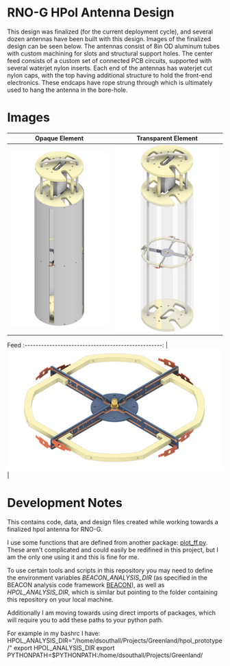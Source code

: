 # RNO-G HPol Antenna Design

This design was finalized (for the current deployment cycle), and several dozen antennas have been built with this design.  Images of the finalized design can be seen below.  The antennas consist of 8in OD aluminum tubes with custom machining for slots and structural support holes.  The center feed consists of a custom set of connected PCB circuits, supported with several waterjet nylon inserts.  Each end of the antennas has waterjet cut nylon caps, with the top having additional structure to hold the front-end electronics.  These endcaps have rope strung through which is ultimately used to hang the antenna in the bore-hole.  

# Images
Opaque Element             |  Transparent Element
:-------------------------:|:-------------------------:
<img src="https://github.com/djsouthall/hpol-prototype/blob/master/Dsouthall-Hpol-figure_opaque_4k.png?raw=true" alt="Opaque Element" width="500"/>  |  <img src="https://github.com/djsouthall/hpol-prototype/blob/master/Dsouthall-Hpol-figure_transparent_4k.png?raw=true" alt="Transparent Element" width="500"/>

Feed
:--------------------------------------------------:
| <img src="https://github.com/djsouthall/hpol-prototype/blob/master/Dsouthall-assembled-feed_4k.png?raw=true" alt="Antenna Feed" width="1000"/> |



# Development Notes
This contains code, data, and design files created while working towards a finalized hpol antenna for RNO-G.

I use some functions that are defined from another package: [plot_ff.py](https://github.com/djsouthall/beacon/blob/master/tools/plot_ff.py).  These aren't complicated and could easily be redifined in this project, but I am the only one using it and this is fine for me. 

To use certain tools and scripts in this repository you may need to define the environment variables *BEACON_ANALYSIS_DIR* (as specified in the BEACON analysis code framework [BEACON](https://github.com/djsouthall/beacon)), as well as *HPOL_ANALYSIS_DIR*, which is similar but pointing to the folder containing this repository on your local machine. 

Additionally I am moving towards using direct imports of packages, which will require you to add these paths to your python path.

For example in my bashrc I have:
HPOL_ANALYSIS_DIR="/home/dsouthall/Projects/Greenland/hpol_prototype/"
export HPOL_ANALYSIS_DIR
export PYTHONPATH=$PYTHONPATH:/home/dsouthall/Projects/Greenland/
